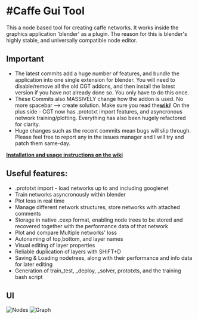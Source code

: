 #Caffe Gui Tool
==============
This a node based tool for creating caffe networks. It works inside the graphics application 'blender' as a plugin. The reason for this is blender's highly stable, and universally compatible node editor.
## Important

* The latest commits add a huge number of features, and bundle the application into one single extension for blender. You will need to disable/remove all the old CGT addons, and then install the latest version if you have not already done so. You only have to do this once.
* These Commits also MASSIVELY change how the addon is used. No more spacebar --> create solution. Make sure you read the[**wiki**](http://bit.ly/1HCES6r)!
On the plus side - CGT now has .prototxt import features, and asyncronous network training/plotting. Everything has also been hugely refactored for clarity.
* Huge changes such as the recent commits mean bugs will slip through. Please feel free to report any in the issues manager and I will try and patch them same-day.

[**Installation and usage instructions on the wiki**](http://bit.ly/1HCES6r)

## Useful features:
* .prototxt import - load networks up to and including googlenet
* Train networks asyncronously within blender
* Plot loss in real time
* Manage different network structures, store networks with attached comments
* Storage in native .cexp format, enabling node trees to be stored and recovered together with the performance data of that network
* Plot and compare Multiple networks' loss
* Autonaming of top,bottom, and layer names
* Visual editing of layer properties
* Reliable duplication of layers with SHIFT+D
* Saving & Loading nodetrees, along with their performance and info data for later editing
* Generation of train_test, _deploy, _solver, prototxts, and the training bash script


## UI

![Nodes](https://dl.dropboxusercontent.com/u/10860244/CGT/Selection_032.png)
![Graph](https://dl.dropboxusercontent.com/u/10860244/CGT/Selection_031.png)
